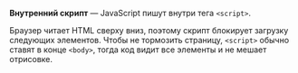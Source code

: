 **Внутренний скрипт** — JavaScript пишут внутри тега `<script>`.

Браузер читает HTML сверху вниз, поэтому скрипт блокирует загрузку следующих элементов. Чтобы не тормозить страницу, `<script>` обычно ставят в конце `<body>`, тогда код видит все элементы и не мешает отрисовке.